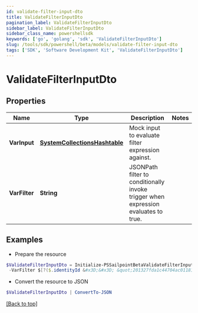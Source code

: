 ```yaml
---
id: validate-filter-input-dto
title: ValidateFilterInputDto
pagination_label: ValidateFilterInputDto
sidebar_label: ValidateFilterInputDto
sidebar_class_name: powershellsdk
keywords: ['go', 'golang', 'sdk', 'ValidateFilterInputDto'] 
slug: /tools/sdk/powershell/beta/models/validate-filter-input-dto
tags: ['SDK', 'Software Development Kit', 'ValidateFilterInputDto']
---
```



# ValidateFilterInputDto

## Properties

Name | Type | Description | Notes
------------ | ------------- | ------------- | -------------
**VarInput** |  [**SystemCollectionsHashtable**](system-collections-hashtable) | Mock input to evaluate filter expression against. | 
**VarFilter** |  **String** | JSONPath filter to conditionally invoke trigger when expression evaluates to true. | 

## Examples

- Prepare the resource
```powershell
$ValidateFilterInputDto = Initialize-PSSailpointBetaValidateFilterInputDto  -VarInput {identityId&#x3D;201327fda1c44704ac01181e963d463c} `
 -VarFilter $[?($.identityId &#x3D;&#x3D; &quot;201327fda1c44704ac01181e963d463c&quot;)]
```

- Convert the resource to JSON
```powershell
$ValidateFilterInputDto | ConvertTo-JSON
```


[[Back to top]](#) 

